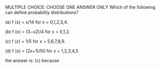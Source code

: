  MULTIPLE CHOICE: CHOOSE ONE ANSWER ONLY
Which of the following can define probability distributions?

(a) f (x) = x/14 for x = 0,1,2,3,4.

(b) f (x) = (3−x2)/4 for x = 0,1,2.

(c) f (x) = 1/5 for x = 5,6,7,8,9.

(d) f (x) = (2x+1)/50 for x = 1,2,3,4,5

the answer is: (c) because